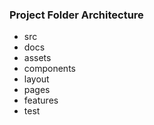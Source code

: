 ### Project Folder Architecture

-   src
-   docs
-   assets
-   components
-   layout
-   pages
-   features
-   test

